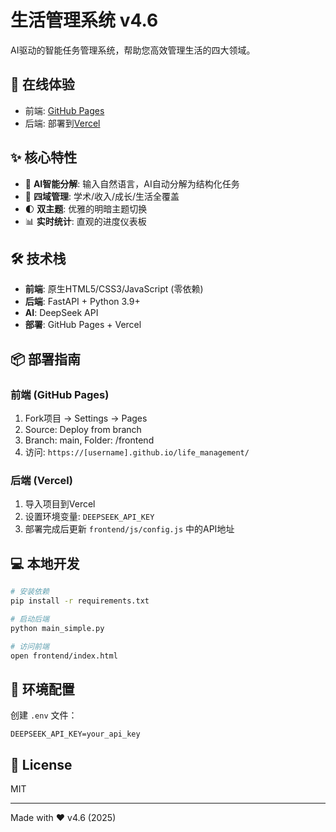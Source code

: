 # 生活管理系统 v4.6

AI驱动的智能任务管理系统，帮助您高效管理生活的四大领域。

## 🚀 在线体验
- 前端: [GitHub Pages](https://yourusername.github.io/life_management/)
- 后端: 部署到[Vercel](https://vercel.com)

## ✨ 核心特性
- 🤖 **AI智能分解**: 输入自然语言，AI自动分解为结构化任务
- 🎯 **四域管理**: 学术/收入/成长/生活全覆盖
- 🌓 **双主题**: 优雅的明暗主题切换
- 📊 **实时统计**: 直观的进度仪表板

## 🛠️ 技术栈
- **前端**: 原生HTML5/CSS3/JavaScript (零依赖)
- **后端**: FastAPI + Python 3.9+
- **AI**: DeepSeek API
- **部署**: GitHub Pages + Vercel

## 📦 部署指南

### 前端 (GitHub Pages)
1. Fork项目 → Settings → Pages
2. Source: Deploy from branch
3. Branch: main, Folder: /frontend
4. 访问: `https://[username].github.io/life_management/`

### 后端 (Vercel)
1. 导入项目到Vercel
2. 设置环境变量: `DEEPSEEK_API_KEY`
3. 部署完成后更新 `frontend/js/config.js` 中的API地址

## 💻 本地开发
```bash
# 安装依赖
pip install -r requirements.txt

# 启动后端
python main_simple.py

# 访问前端
open frontend/index.html
```

## 🔑 环境配置
创建 `.env` 文件：
```
DEEPSEEK_API_KEY=your_api_key
```

## 📝 License
MIT

---
Made with ❤️ v4.6 (2025)